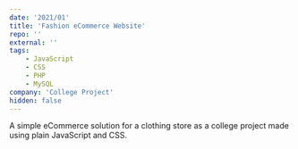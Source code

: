 ```yaml
---
date: '2021/01'
title: 'Fashion eCommerce Website'
repo: ''
external: ''
tags:
    - JavaScript
    - CSS
    - PHP
    - MySQL
company: 'College Project'
hidden: false
---
```


A simple eCommerce solution for a clothing store as a college project made using plain JavaScript and CSS.

